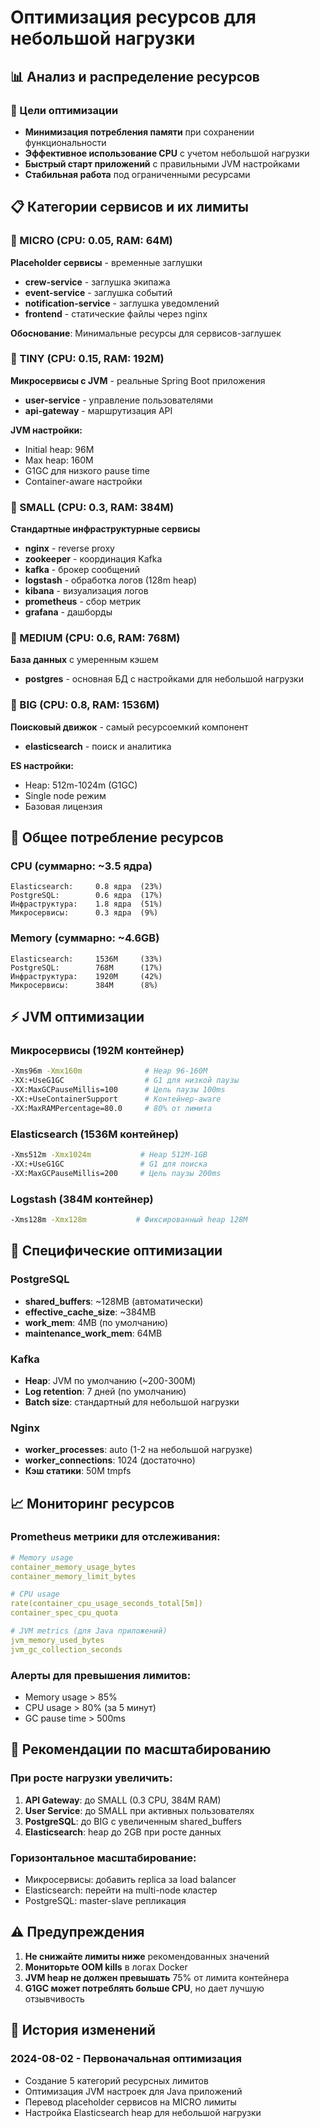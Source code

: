 # Оптимизация ресурсов для небольшой нагрузки

## 📊 Анализ и распределение ресурсов

### 🎯 Цели оптимизации
- **Минимизация потребления памяти** при сохранении функциональности
- **Эффективное использование CPU** с учетом небольшой нагрузки
- **Быстрый старт приложений** с правильными JVM настройками
- **Стабильная работа** под ограниченными ресурсами

## 📋 Категории сервисов и их лимиты

### 🔸 MICRO (CPU: 0.05, RAM: 64M)
**Placeholder сервисы** - временные заглушки
- **crew-service** - заглушка экипажа
- **event-service** - заглушка событий  
- **notification-service** - заглушка уведомлений
- **frontend** - статические файлы через nginx

**Обоснование**: Минимальные ресурсы для сервисов-заглушек

### 🔹 TINY (CPU: 0.15, RAM: 192M)
**Микросервисы с JVM** - реальные Spring Boot приложения
- **user-service** - управление пользователями
- **api-gateway** - маршрутизация API

**JVM настройки:**
- Initial heap: 96M
- Max heap: 160M  
- G1GC для низкого pause time
- Container-aware настройки

### 🔺 SMALL (CPU: 0.3, RAM: 384M)
**Стандартные инфраструктурные сервисы**
- **nginx** - reverse proxy
- **zookeeper** - координация Kafka
- **kafka** - брокер сообщений
- **logstash** - обработка логов (128m heap)
- **kibana** - визуализация логов
- **prometheus** - сбор метрик
- **grafana** - дашборды

### 🔶 MEDIUM (CPU: 0.6, RAM: 768M)
**База данных** с умеренным кэшем
- **postgres** - основная БД с настройками для небольшой нагрузки

### 🔴 BIG (CPU: 0.8, RAM: 1536M)
**Поисковый движок** - самый ресурсоемкий компонент
- **elasticsearch** - поиск и аналитика

**ES настройки:**
- Heap: 512m-1024m (G1GC)
- Single node режим
- Базовая лицензия

## 🧮 Общее потребление ресурсов

### CPU (суммарно: ~3.5 ядра)
```
Elasticsearch:     0.8 ядра  (23%)
PostgreSQL:        0.6 ядра  (17%)
Инфраструктура:    1.8 ядра  (51%)
Микросервисы:      0.3 ядра  (9%)
```

### Memory (суммарно: ~4.6GB)
```
Elasticsearch:     1536M     (33%)
PostgreSQL:        768M      (17%)
Инфраструктура:    1920M     (42%)
Микросервисы:      384M      (8%)
```

## ⚡ JVM оптимизации

### Микросервисы (192M контейнер)
```bash
-Xms96m -Xmx160m              # Heap 96-160M
-XX:+UseG1GC                  # G1 для низкой паузы
-XX:MaxGCPauseMillis=100      # Цель паузы 100ms
-XX:+UseContainerSupport      # Контейнер-aware
-XX:MaxRAMPercentage=80.0     # 80% от лимита
```

### Elasticsearch (1536M контейнер)
```bash
-Xms512m -Xmx1024m           # Heap 512M-1GB
-XX:+UseG1GC                 # G1 для поиска
-XX:MaxGCPauseMillis=200     # Цель паузы 200ms
```

### Logstash (384M контейнер)
```bash
-Xms128m -Xmx128m           # Фиксированный heap 128M
```

## 🔧 Специфические оптимизации

### PostgreSQL
- **shared_buffers**: ~128MB (автоматически)
- **effective_cache_size**: ~384MB
- **work_mem**: 4MB (по умолчанию)
- **maintenance_work_mem**: 64MB

### Kafka
- **Heap**: JVM по умолчанию (~200-300M)
- **Log retention**: 7 дней (по умолчанию)
- **Batch size**: стандартный для небольшой нагрузки

### Nginx
- **worker_processes**: auto (1-2 на небольшой нагрузке)
- **worker_connections**: 1024 (достаточно)
- **Кэш статики**: 50M tmpfs

## 📈 Мониторинг ресурсов

### Prometheus метрики для отслеживания:
```yaml
# Memory usage
container_memory_usage_bytes
container_memory_limit_bytes

# CPU usage  
rate(container_cpu_usage_seconds_total[5m])
container_spec_cpu_quota

# JVM metrics (для Java приложений)
jvm_memory_used_bytes
jvm_gc_collection_seconds
```

### Алерты для превышения лимитов:
- Memory usage > 85%
- CPU usage > 80% (за 5 минут)
- GC pause time > 500ms

## 🚀 Рекомендации по масштабированию

### При росте нагрузки увеличить:
1. **API Gateway**: до SMALL (0.3 CPU, 384M RAM)
2. **User Service**: до SMALL при активных пользователях
3. **PostgreSQL**: до BIG с увеличенным shared_buffers
4. **Elasticsearch**: heap до 2GB при росте данных

### Горизонтальное масштабирование:
- Микросервисы: добавить replica за load balancer
- Elasticsearch: перейти на multi-node кластер
- PostgreSQL: master-slave репликация

## ⚠️ Предупреждения

1. **Не снижайте лимиты ниже** рекомендованных значений
2. **Мониторьте OOM kills** в логах Docker
3. **JVM heap не должен превышать** 75% от лимита контейнера
4. **G1GC может потреблять больше CPU**, но дает лучшую отзывчивость

## 📝 История изменений

### 2024-08-02 - Первоначальная оптимизация
- Создание 5 категорий ресурсных лимитов
- Оптимизация JVM настроек для Java приложений
- Перевод placeholder сервисов на MICRO лимиты
- Настройка Elasticsearch heap для небольшой нагрузки